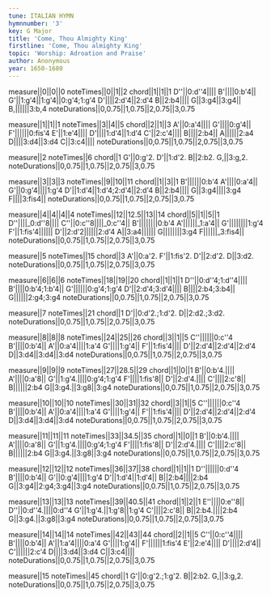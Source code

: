 ```yaml
---
tune: ITALIAN HYMN
hymnnumber: '3'
key: G Major
title: 'Come, Thou Almighty King'
firstline: 'Come, Thou almighty King'
topic: 'Worship: Adroation and Praise'
author: Anonymous
year: 1650-1680
---
```

measure||0||0||0
noteTimes||0||1||2
chord||1||1||1
D''||0:d''4||||
B'||||0:b'4||
G'||1:g'4||1:g'4||0:g'4;1:g'4
D'||||2:d'4||2:d'4
B||2:b4||||
G||3:g4||3:g4||
B,||||||3:b,4
noteDurations||0,0.75||1,0.75||2,0.75||3,0.75

measure||1||1||1
noteTimes||3||4||5
chord||2||1||3
A'||0:a'4||||
G'||||0:g'4||
F'||||||0:fis'4
E'||1:e'4||||
D'||||1:d'4||1:d'4
C'||2:c'4||||
B||||2:b4||
A||||||2:a4
D||||3:d4||3:d4
C||3:c4||||
noteDurations||0,0.75||1,0.75||2,0.75||3,0.75

measure||2
noteTimes||6
chord||1
G'||0:g'2.
D'||1:d'2.
B||2:b2.
G,||3:g,2.
noteDurations||0,0.75||1,0.75||2,0.75||3,0.75

measure||3||3||3
noteTimes||9||10||11
chord||1||3||1
B'||||||0:b'4
A'||||0:a'4||
G'||0:g'4||||1:g'4
D'||1:d'4||1:d'4;2:d'4||2:d'4
B||2:b4||||
G||3:g4||||3:g4
F||||3:fis4||
noteDurations||0,0.75||1,0.75||2,0.75||3,0.75

measure||4||4||4||4
noteTimes||12||12.5||13||14
chord||5||1||5||1
D''||||_0:d''8||||
C''||0:c''8||||_0:c''4||
B'||||||||0:b'4
A'||||||_1:a'4||
G'||||||||1:g'4
F'||1:fis'4||||||
D'||2:d'2||||||2:d'4
A||3:a4||||||
G||||||||3:g4
F||||||_3:fis4||
noteDurations||0,0.75||1,0.75||2,0.75||3,0.75

measure||5
noteTimes||15
chord||3
A'||0:a'2.
F'||1:fis'2.
D'||2:d'2.
D||3:d2.
noteDurations||0,0.75||1,0.75||2,0.75||3,0.75

measure||6||6||6
noteTimes||18||19||20
chord||1||1||1
D''||0:d''4;1:d''4||||
B'||||0:b'4;1:b'4||
G'||||||0:g'4;1:g'4
D'||2:d'4;3:d'4||||
B||||2:b4;3:b4||
G||||||2:g4;3:g4
noteDurations||0,0.75||1,0.75||2,0.75||3,0.75

measure||7
noteTimes||21
chord||1
D'||0:d'2.;1:d'2.
D||2:d2.;3:d2.
noteDurations||0,0.75||1,0.75||2,0.75||3,0.75

measure||8||8||8
noteTimes||24||25||26
chord||3||1||5
C''||||||0:c''4
B'||||0:b'4||
A'||0:a'4||||1:a'4
G'||||1:g'4||
F'||1:fis'4||||
D'||2:d'4||2:d'4||2:d'4
D||3:d4||3:d4||3:d4
noteDurations||0,0.75||1,0.75||2,0.75||3,0.75

measure||9||9||9
noteTimes||27||28.5||29
chord||1||0||1
B'||0:b'4.||||
A'||||0:a'8||
G'||1:g'4.||||0:g'4;1:g'4
F'||||1:fis'8||
D'||2:d'4.||||
C'||||2:c'8||
B||||||2:b4
G||3:g4.||3:g8||3:g4
noteDurations||0,0.75||1,0.75||2,0.75||3,0.75

measure||10||10||10
noteTimes||30||31||32
chord||3||1||5
C''||||||0:c''4
B'||||0:b'4||
A'||0:a'4||||1:a'4
G'||||1:g'4||
F'||1:fis'4||||
D'||2:d'4||2:d'4||2:d'4
D||3:d4||3:d4||3:d4
noteDurations||0,0.75||1,0.75||2,0.75||3,0.75

measure||11||11||11
noteTimes||33||34.5||35
chord||1||0||1
B'||0:b'4.||||
A'||||0:a'8||
G'||1:g'4.||||0:g'4;1:g'4
F'||||1:fis'8||
D'||2:d'4.||||
C'||||2:c'8||
B||||||2:b4
G||3:g4.||3:g8||3:g4
noteDurations||0,0.75||1,0.75||2,0.75||3,0.75

measure||12||12||12
noteTimes||36||37||38
chord||1||1||1
D''||||||0:d''4
B'||||0:b'4||
G'||0:g'4||||1:g'4
D'||1:d'4||1:d'4||
B||2:b4||||2:b4
G||3:g4||2:g4;3:g4||3:g4
noteDurations||0,0.75||1,0.75||2,0.75||3,0.75

measure||13||13||13
noteTimes||39||40.5||41
chord||1||2||1
E''||||0:e''8||
D''||0:d''4.||||0:d''4
G'||1:g'4.||1:g'8||1:g'4
C'||||2:c'8||
B||2:b4.||||2:b4
G||3:g4.||3:g8||3:g4
noteDurations||0,0.75||1,0.75||2,0.75||3,0.75

measure||14||14||14
noteTimes||42||43||44
chord||2||1||5
C''||0:c''4||||
B'||||0:b'4||
A'||1:a'4||||0:a'4
G'||||1:g'4||
F'||||||1:fis'4
E'||2:e'4||||
D'||||2:d'4||
C'||||||2:c'4
D||||3:d4||3:d4
C||3:c4||||
noteDurations||0,0.75||1,0.75||2,0.75||3,0.75

measure||15
noteTimes||45
chord||1
G'||0:g'2.;1:g'2.
B||2:b2.
G,||3:g,2.
noteDurations||0,0.75||1,0.75||2,0.75||3,0.75

